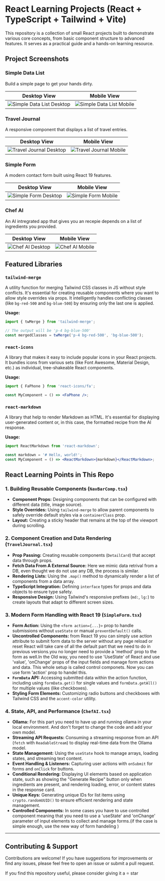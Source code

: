 # React Learning Projects (React + TypeScript + Tailwind + Vite)

This repository is a collection of small React projects built to demonstrate various core concepts, from basic component structure to advanced features. It serves as a practical guide and a hands-on learning resource.

## Project Screenshots

### Simple Data List
Build a simple page to get your hands dirty.

| Desktop View | Mobile View |
| :---: | :---: |
| ![Simple Data List Desktop](./public/simple_list/desktop.jpeg) | ![Simple Data List Mobile](./public/simple_list/mobile.jpeg) |

### Travel Journal
A responsive component that displays a list of travel entries.

| Desktop View | Mobile View |
| :---: | :---: |
| ![Travel Journal Desktop](./public/travel_journal/desktop.jpeg) | ![Travel Journal Mobile](./public/travel_journal/mobile.jpeg) |

### Simple Form
A modern contact form built using React 19 features.

| Desktop View | Mobile View |
| :---: | :---: |
| ![Simple Form Desktop](./public/simple_form/desktop.jpeg) | ![Simple Form Mobile](./public/simple_form/mobile.jpeg) |

### Chef AI
An AI intregrated app that gives you an recepie depends on a list of ingredients you provided.

| Desktop View | Mobile View |
| :---: | :---: |
| ![Chef AI Desktop](./public/chef_ai/desktop.jpeg) | ![Chef AI Mobile](./public/chef_ai/mobile.jpeg) |


## Featured Libraries

### `tailwind-merge`
A utility function for merging Tailwind CSS classes in JS without style conflicts. It's essential for creating reusable components where you want to allow style overrides via props. It intelligently handles conflicting classes (like `bg-red-500` and `bg-blue-500`) by ensuring only the last one is applied.

**Usage:**
```jsx
import { twMerge } from 'tailwind-merge';

// The output will be 'p-4 bg-blue-500'
const mergedClasses = twMerge('p-4 bg-red-500', 'bg-blue-500'); 
```

### `react-icons`
A library that makes it easy to include popular icons in your React projects. It bundles icons from various sets (like Font Awesome, Material Design, etc.) as individual, tree-shakeable React components.

**Usage:**
```jsx
import { FaPhone } from 'react-icons/fa';

const MyComponent = () => <FaPhone />;
```
### `react-markdown`
A library that help to render Markdown as HTML. It's essential for displaying user-generated content or, in this case, the formatted recipe from the AI response.

**Usage:**
```jsx
import ReactMarkdown from 'react-markdown';

const markdown = '# Hello, world!';
const MyComponent = () => <ReactMarkdown>{markdown}</ReactMarkdown>;
```

## React Learning Points in This Repo

### 1. Building Reusable Components (`NavBarComp.tsx`)
- **Component Props:** Designing components that can be configured with different data (title, image source).
- **Style Overrides:** Using `tailwind-merge` to allow parent components to safely override default styles via a `containerClass` prop.
- **Layout:** Creating a sticky header that remains at the top of the viewport during scrolling.

### 2. Component Creation and Data Rendering (`TravelJournal.tsx`)
- **Prop Passing:** Creating reusable components (`DetailCard`) that accept data through props.
- **Fetch Data From A External Source:** Here we mimic data retrival from a DB, even thought we do not use any DB, the process is similar.
- **Rendering Lists:** Using the `.map()` method to dynamically render a list of components from a data array.
- **TypeScript Integration:** Defining `interface` types for props and data objects to ensure type safety.
- **Responsive Design:** Using Tailwind's responsive prefixes (`md:`, `lg:`) to create layouts that adapt to different screen sizes.

### 3. Modern Form Handling with React 19 (`SimpleForm.tsx`)
- **Form Action:** Using the `<form action={...}>` prop to handle submissions without `useState` or manual `preventDefault()` calls.
- **Uncontrolled Components:**  from React 19 you can simply use action attribute to submit form data 
    to the server without any page reload or reset React will take care of all the 
    default part that we need to do in previous versions.you no longer need to provide 
    a 'method' prop to the form as well.In the Old way, you need to use 'UseState' of React and
    use 'value', 'onChange' props of the input fields and manage form actions and data.
    This whole setup is called control componets. Now you can use form 'action' prop to handel this.
- **`FormData` API:** Accessing submitted data within the action function, including using `formData.get()` for single values and `formData.getAll()` for multiple values (like checkboxes).
- **Styling Form Elements:** Customizing radio buttons and checkboxes with Tailwind CSS and the `accent-color` utility.

### 4. State, API, and Performance (`ChefAI.tsx`)
- **Ollama:** For this part you need to have up and running ollama in your local environment. And don't forget to change the code and add your own model.
- **Streaming API Requests:** Consuming a streaming response from an API (`fetch` with `ReadableStream`) to display real-time data from the Ollama model.
- **State Management:** Using the `useState` hook to manage arrays, loading states, and streaming text content.
- **Event Handling & Listeners:** Capturing user actions with `onSubmit` for forms and `onClick` for buttons.
- **Conditional Rendering:** Displaying UI elements based on application state, such as showing the "Generate Recipe" button only when ingredients are present, and rendering loading, error, or content states in the response card.
- **Unique Keys:** Generating unique IDs for list items using `crypto.randomUUID()` to ensure efficient rendering and state management.
- **Controlled Components:** In some cases you have to use controlled component meaning that you need to use a 'useState' and 'onChange' parameter of input elements to collect and manage forms.(if the case is simple enough, use the new way of form handeling )
---

## Contributing & Support

Contributions are welcome! If you have suggestions for improvements or find any issues, please feel free to open an issue or submit a pull request.

If you find this repository useful, please consider giving it a ⭐ star